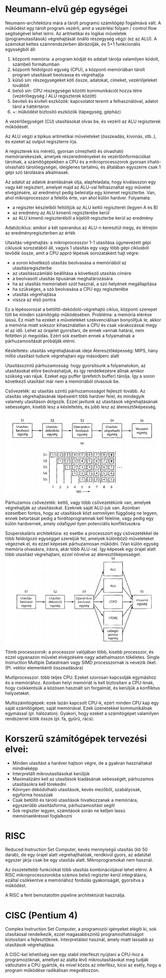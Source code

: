 # Neumann-elvű gép egységei

Neumann-architektúra mára a tárolt programú számítógép fogalmává vált. A működést egy tárolt program vezérli, amit a vezérlési folyam / control flow segítségével lehet leírni.
Az aritmetikai és logikai műveletek (programutasítások) végrehajtását önálló részegység végzi (ez az ALU). A számokat kettes számrendszerben ábrázolják, és 5+1 funkcionális egysségből áll:

1. központi memória: a program kódját és adatait tárolja valamilyen kódolt, számbeli formátumban
2. központi feldolgozó egység (CPU), a központi memóriában tárolt program utasításait beolvassa és végrehajtja
3. külső sín: részegységeket köti össze, adatokat, címeket, vezérlőjeleket továbbít
4. belső sín: CPU részegységei közötti kommunikációt hozza létre (vezérlőegység / ALU regiszterek között)
5. beviteli és kiviteli eszközök: kapcsolatot teremt a felhasználóval, adatot tárol a háttértáron
6. +: működést biztosító eszközök (tápegység, gépház)

A vezérlőegységet (CU) utasításokat olvas be, és vezérli az ALU regiszterek működését.

Az ALU végzi a tipikus aritmetikai műveleteket (összeadás, kivonás, stb..), és ezeket az output regiszterre írja.

A regiszterek kis méretű, gyorsan címezhető és olvasható memóriarekeszek, amelyek részeredményeket és vezérlőinformációkat tárolnak, a számítógépekben a CPU és a mikroprocesszorok gyorsan írható-olvasható tárolóegységei, ideiglenes tartalmú, és általában egyszerre csak 1 gépi szó tárolására alkalmasak.

Az adatút az adatok áramlásának útja, alapfeladata, hogy kiválasszon egy vagy két regisztert, amelyet majd az ALU-val felhasználtat egy művelet elvégzésére, az eredményt pedig beleíratja egy kimenet regiszterbe.
Van, ahol mikroprocesszor a felelős érte, van ahol külön hardver.
Folyamata:

- a regiszter készletből feltöltjük az ALU kettő regiszterét (legyen A és B)
- az eredmény az ALU kimenő regiszterébe kerül
- az ALU kimenő regiszteréből a kijelölt regiszterbe kerül az eredmény

Adatútciklus: amikor a két operandus az ALU-n keresztül megy, és létrejön az eredményregiszterben az érték

Utasítás-végrehajtás: a mikroprocesszor 1-1 utasítása úgynevezett gépi ciklusok sorozatából áll, vagyis 1 utasítás egy vagy több gépi ciklusból tevődik össze, amit a CPU appró lépések sorozataként hajt végre:

- a soron következő utasítás beolvasása a memóriából az utasításregiszterbe
- az utasításszámláló beállítása a következő utasítás címére
- a beolvasott utasítás típusának meghatározására
- ha az utasítás memóriabeli szót használ, a szó helyének megállapítása
- ha szükséges, a szó beolvasása a CPU egy regiszterébe
- utasítás végrehajtása
- vissza az első pontra

Ez a lépéssorozat a betöltő-dekódoló-végrehajtó ciklus, központi szerepet tölt be minden számítógép működésében.
Probléma: a memória elérése lassú. Ez miatt ha ezeket a műveleteket szekvenciálisan bonyolítjuk le, akkor a memória miatt sokszor kihasználatlan a CPU és csak várakozással megy el az idő. Lehet az órajelet gyorsítani, de ennek vannak határai, nem feltétlen jó megoldás. Ezért sok esetben ennek a folyamatnak a párhuzamosítását próbálják elérni.

Késleltetés: utasítás végrehajtásának ideje
Áteresztőképesség: MIPS, hány millió utasítást tudunk végrehajtani egy másodperc alatt

Utasításszintű párhuzamosság: hogy gyorsítsunk a folyamatokon, az utasításokat előre beolvashatjuk, és így rendelkezésre állnak amikor szükség van rájuk. Ezeket egy puffer (prefetch buffer) tárolja. Így a soron következő utasítást már nem a memóriából olvassuk be.

Csővezeték: az utasítás szintű párhuzamosságot fejleszti tovább. Az utasítás végrehajtásának lépéseiért több hardver felel, és mindegyik valamely utasításon dolgozik. Ezzel javítunk az utasítások végrehajtásának sebességén, kisebb lesz a késleltetés, és jobb lesz az áteresztőképesség.

![](27_pipeline.png)

Párhuzamos csővezeték: kettő, vagy több csővezetékünk van, amelyek végrehajtják az utasításokat. Ezeknek saját ALU-juk van. Azonban ezesetben fontos, hogy az utasítások közt semmilyen függőség ne legyen, ennek betartását pedig a fordítóprogramnak kell felelnie, vagy pedig egy külön hardvernek, amely odafigyel ilyen potenciális konfliktusokra.

Szuperskaláris architektúra: ez esetbe a processzort egy csövezetékkel de több feldolgozó egységgel szereljük fel, amelyek különböző műveleteket végeznek el, és ezzel képesek párhuzamosan működni. (Van külön egység memória olvasásra, írásra, akár több ALU-ra). Így képesek egy órajel alatt több utasítást végrehajtani, ezzel növelve az áteresztőképességet.
![](27_superscalar.png)

Tömb processzorok: a processzor valójában több, kisebb processzor, és ezzel ugyanazon művelet elvégzésére nagy adathalmazon tökéletes. Single Instruction Multiple Datastream vagy SIMD processzornak is nevezik őket. (Pl. vektor elemenkénti összeadására)

Mutliprocesszor: több teljes CPU. Ezeket szorosan kapcsolják egymáshoz és a memóriához. Azonban helyi memóriát is kell biztosítani a CPU-knak, hogy csökkentsük a közösen használt sín forgalmát, és kerüljük a konfliktus helyzeteket.

Multiszámítógépek: ezek lazán kapcsolt CPU-k, ezért minden CPU kap egy saját számítógépet, saját memóriával. Ezek üzenetekkel kommunikálnak egymással (pl. hálózaton). Gyakori, hogy ezeket a számítógépet valamilyen rendszerrel kötik össze (pl. fa, gyűrű, rács).

# Korszerű számítógépek tervezési elvei:

- Minden utasítást a hardver hajtson végre, de a gyakran használtakat mindneképp
- Interpretált mikroutasításokat kerüljük
- Maximalizálni kell az utasítások kiadásának sebességét, párhuzamos utasításokra kell törekedni
- Könnyen dekódolható utasítások, kevés mezőből, szabályosak, egyforma hosszúak
- Csak betöltő és tároló utasítások hivatkozzanak a memóriára, egyszerűbb utasításforma, párhuzamosítást segíti
- Sok regiszter legyen, számítások során ne kelljen lassú memóriaeléréssel foglalkozni

# RISC

Reduced Instruction Set Computer, kevés mennyiségű utasítás (kb 50 darab), de egy órajel alatt végrehajthatóak, rendkívül gyors, az adatútat egyszer járja csak be egy utasítás alatt. Mikroprogramokat nem használ.

Az összetettebb funkciókat több utasítás kombinációjával lehet elérni. A RISC mikroprocesszorokba számos belső regiszter kerül integrálásra, ezáltal csökkentve a memóriához fordulás gyakoriságát, gyorsítva a működést.

A RISC a fent bemutatottm pipeline architektúrát használja.

# CISC (Pentium 4)

Complex Instruction Set Computer, a programozói igényeket elégíti ki, sok utasítással rendelkezik, ezzel magasabbszintű programozhatóságot biztosítani a fejlesztőknek. Interpretálást használ, amely miatt lassabb az utasítások végrehajtása.

A CISC-kel lehetőség van egy stabil interfészt nyújtani a CPU-hoz a programozóknak, amellyel az alatta lévő mikroutasításokat meg tudják változtatni a CPU gyártók, és mivel közös az interfész, kicsi az esély, hogy a program működése radikálisan megváltozzon.

